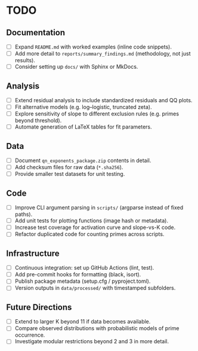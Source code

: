 # TODO

## Documentation
- [ ] Expand `README.md` with worked examples (inline code snippets).
- [ ] Add more detail to `reports/summary_findings.md` (methodology, not just results).
- [ ] Consider setting up `docs/` with Sphinx or MkDocs.

## Analysis
- [ ] Extend residual analysis to include standardized residuals and QQ plots.
- [ ] Fit alternative models (e.g. log–logistic, truncated zeta).
- [ ] Explore sensitivity of slope to different exclusion rules (e.g. primes beyond threshold).
- [ ] Automate generation of LaTeX tables for fit parameters.

## Data
- [ ] Document `qn_exponents_package.zip` contents in detail.
- [ ] Add checksum files for raw data (`*.sha256`).
- [ ] Provide smaller test datasets for unit testing.

## Code
- [ ] Improve CLI argument parsing in `scripts/` (argparse instead of fixed paths).
- [ ] Add unit tests for plotting functions (image hash or metadata).
- [ ] Increase test coverage for activation curve and slope-vs-K code.
- [ ] Refactor duplicated code for counting primes across scripts.

## Infrastructure
- [ ] Continuous integration: set up GitHub Actions (lint, test).
- [ ] Add pre-commit hooks for formatting (black, isort).
- [ ] Publish package metadata (setup.cfg / pyproject.toml).
- [ ] Version outputs in `data/processed/` with timestamped subfolders.

## Future Directions
- [ ] Extend to larger K beyond 11 if data becomes available.
- [ ] Compare observed distributions with probabilistic models of prime occurrence.
- [ ] Investigate modular restrictions beyond 2 and 3 in more detail.
